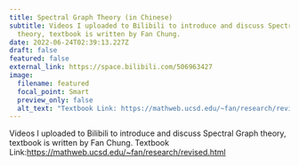 ```yaml
---
title: Spectral Graph Theory (in Chinese)
subtitle: Videos I uploaded to Bilibili to introduce and discuss Spectral Graph
  theory, textbook is written by Fan Chung.
date: 2022-06-24T02:39:13.227Z
draft: false
featured: false
external_link: https://space.bilibili.com/506963427
image:
  filename: featured
  focal_point: Smart
  preview_only: false
  alt_text: "Textbook Link: https://mathweb.ucsd.edu/~fan/research/revised.html"
---
```

Videos I uploaded to Bilibili to introduce and discuss Spectral Graph theory, textbook is written by Fan Chung.
Textbook Link:https://mathweb.ucsd.edu/~fan/research/revised.html
